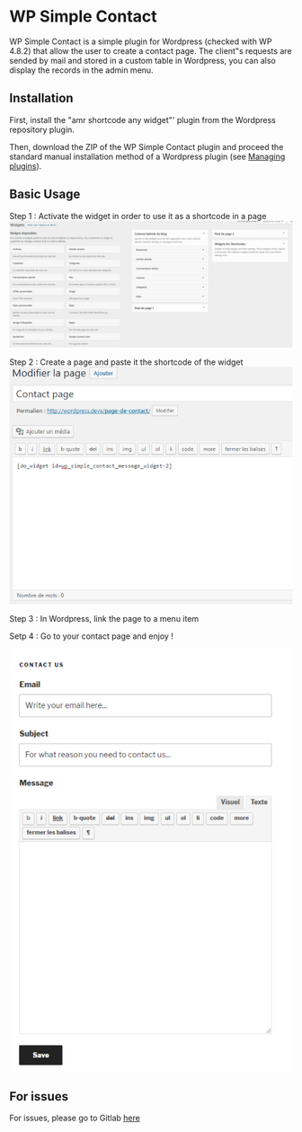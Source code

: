 # WP Simple Contact

WP Simple Contact is a simple plugin for Wordpress (checked with WP 4.8.2) that allow the user to create a contact page.
The client"s requests are sended by mail and stored in a custom table in Wordpress, you can also display the records in the admin menu.

## Installation

First, install the "amr shortcode any widget"' plugin from the Wordpress repository plugin.

Then, download the ZIP of the WP Simple Contact plugin and proceed the standard manual installation method of a Wordpress plugin (see [Managing plugins](https://codex.wordpress.org/Managing_Plugins)). 

## Basic Usage

Step 1 : Activate the widget in order to use it as a shortcode in a page
![Activate the widget](docs/activate_widget.gif)

Step 2 : Create a page and paste it the shortcode of the widget
![Create the page](docs/create_page.png)

Step 3 : In Wordpress, link the page to a menu item

Setp 4 : Go to your contact page and enjoy !

![Example](docs/Contact_us_page.png)

## For issues

For issues, please go to Gitlab [here](https://gitlab.com/dillenschneider.v/wp-simple-contact/issues)

